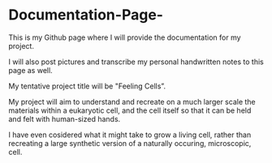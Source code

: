 # Documentation-Page-

This is my Github page where I will provide the documentation for my project.

I will also post pictures and transcribe my personal handwritten notes to this page as well. 



My tentative project title will be "Feeling Cells”.

My project will aim to understand and recreate on a much larger scale the materials within a eukaryotic cell, 
and the cell itself so that it can be held and felt with human-sized hands. 


I have even cosidered what it might take to grow a living cell, rather than recreating a large synthetic version of 
a naturally occuring, microscopic, cell.
